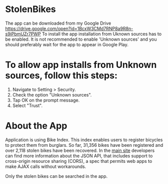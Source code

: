 # StolenBikes

The app can be downloaded from my Google Drive https://drive.google.com/open?id=1BcxW3CMd7RNP8a9R8n-s9iPbmUZr7PWP To install the app installation from Uknown sources has to be enabled. It is not recommended to enable 'Unknown sources' and you should preferably wait for the app to appear in Google Play.

# To allow app installs from Unknown sources, follow this steps:
1) Navigate to Setting > Security.
2) Check the option "Unknown sources".
3) Tap OK on the prompt message.
4) Select "Trust".

# About the App
Application is using Bike Index. This index enables users to register bicycles to protect them from burglars. So far, 31,356 bikes have been registered and over 2,118 stolen bikes have been recovered. In the [main site](https://bikeindex.org/documentation/api_v3) developers can find more information about the JSON API, that includes support to cross-origin resource sharing (CORS), a spec that permits web apps to make AJAX calls without workarounds.

Only the stolen bikes can be searched in the app.
